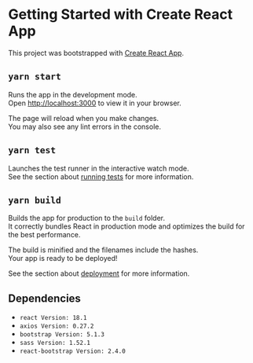 # Getting Started with Create React App

This project was bootstrapped with [Create React App](https://github.com/facebook/create-react-app).

## `yarn start`

Runs the app in the development mode.\
Open [http://localhost:3000](http://localhost:3000) to view it in your browser.

The page will reload when you make changes.\
You may also see any lint errors in the console.

## `yarn test`

Launches the test runner in the interactive watch mode.\
See the section about [running tests](https://facebook.github.io/create-react-app/docs/running-tests) for more information.

## `yarn build`

Builds the app for production to the `build` folder.\
It correctly bundles React in production mode and optimizes the build for the best performance.

The build is minified and the filenames include the hashes.\
Your app is ready to be deployed!

See the section about [deployment](https://facebook.github.io/create-react-app/docs/deployment) for more information.

## Dependencies

- `react Version: 18.1`
- `axios Version: 0.27.2`
- `bootstrap Version: 5.1.3`
- `sass Version: 1.52.1`
- `react-bootstrap Version: 2.4.0`
